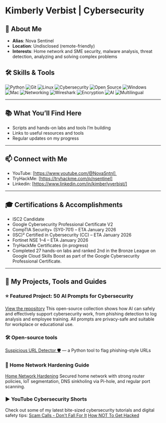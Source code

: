 # Kimberly Verbist | Cybersecurity 


## 📜 About Me
- **Alias**: Nova Sentinel
- **Location**: Undisclosed (remote-friendly)
- **Interests**: Home network and SME security, malware analysis, threat detection, analyzing and solving complex problems

## 🛠 Skills & Tools
![Python](https://img.shields.io/badge/Python-3.10-blue?style=flat-square&logo=python&logoColor=white)
![Git](https://img.shields.io/badge/Git-F05032?style=flat-square&logo=git&logoColor=white)
![Linux](https://img.shields.io/badge/Linux-FCC624?style=flat-square&logo=linux&logoColor=black)
![Cybersecurity](https://img.shields.io/badge/Cybersecurity-007ACC?style=flat-square&logo=securityscorecard&logoColor=white)
![Open Source](https://img.shields.io/badge/Open--Source-4ABF4B?style=flat-square&logo=github&logoColor=white)
![Windows](https://img.shields.io/badge/Windows-0078D6?style=flat-square&logo=windows&logoColor=white)
![Mac](https://img.shields.io/badge/Mac-000000?style=flat-square&logo=apple&logoColor=white)
![Networking](https://img.shields.io/badge/Networking-4ABF4B?style=flat-square&logo=cloudflare&logoColor=white)
![Wireshark](https://img.shields.io/badge/Wireshark-0080FF?style=flat-square&logo=wireshark&logoColor=white)
![Encryption](https://img.shields.io/badge/Encryption-6F4E37?style=flat-square)
![AI](https://img.shields.io/badge/AI-FF6F00?style=flat-square)
![Multilingual](https://img.shields.io/badge/Multilingual-7A42F4?style=flat-square)


---


## 📚 What You’ll Find Here  

- Scripts and hands-on labs and tools I’m building  
- Links to useful resources and tools  
- Regular updates on my progress


---


## 📫 Connect with Me  

- YouTube: [https://www.youtube.com/@NovaSntnl] 
- TryHackMe: [https://tryhackme.com/p/nsentinel]
- Linkedin: [https://www.linkedin.com/in/kimberlyverbist/]

---


## 🎓 Certifications & Accomplishments
- ISC2 Candidate
- Google Cybersecurity Professional Certificate V2
- CompTIA Security+ (SY0-701) – ETA January 2026
- (ISC)² Certified in Cybersecurity (CC) – ETA January 2026
- Fortinet NSE 1–4 – ETA January 2026
- TryHackMe Certificates (in progress)
- Completed 27 hands-on labs and ranked 2nd in the Bronze League on Google Cloud Skills Boost as part of the Google Cybersecurity Professional Certificate.


---


## 🧪 My Projects, Tools and Guides

### ⭐ Featured Project: 50 AI Prompts for Cybersecurity
[View the repository](https://github.com/novasntnl/50-AI-Prompts-for-Cybersecurity) This open-source collection shows how AI can safely and effectively support cybersecurity work, from phishing detection to log analysis and employee training. All prompts are privacy-safe and suitable for workplace or educational use.

### 🛠️ Open-source tools 
[Suspicious URL Detector 🛡️](https://github.com/novasntnl/suspicious-url-detector) — a Python tool to flag phishing-style URLs

### 🔐 Home Network Hardening Guide
[Home Network Hardening](https://github.com/novasntnl/Home-Network-Hardening) Secured home network with strong router policies, IoT segmentation, DNS sinkholing via Pi-hole, and regular port scanning.

### ▶️ YouTube Cybersecurity Shorts
Check out some of my latest bite-sized cybersecurity tutorials and digital safety tips:
[Scam Calls - Don't Fall For It](https://www.youtube.com/shorts/zdvIaie7_4k)
[How NOT To Get Hacked](https://www.youtube.com/shorts/jo1mJysPGkg)

